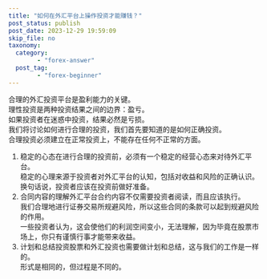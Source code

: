 ```yaml
---
title: "如何在外汇平台上操作投资才能赚钱？"
post_status: publish
post_date: 2023-12-29 19:59:09
skip_file: no
taxonomy:
  category:
        - "forex-answer"
  post_tag:
        - "forex-beginner"
---
```


合理的外汇投资平台是盈利能力的关键。  
理性投资是两种投资结果之间的边界：盈亏。  
如果投资者在迷惑中投资，结果必然是亏损。  
我们将讨论如何进行合理的投资，我们首先要知道的是如何正确投资。  
合理投资必须建立在正常投资上，不能存在任何不正常的方面。

1. 稳定的心态在进行合理的投资前，必须有一个稳定的经营心态来对待外汇平台。  
    稳定的心理来源于投资者对外汇平台的认知，包括对收益和风险的正确认识。  
    换句话说，投资者应该在投资前做好准备。
2. 合同内容的理解外汇平台合约内容不仅需要投资者阅读，而且应该执行。  
    我们合理地进行证券交易所规避风险，所以这些合同的条款可以起到规避风险的作用。  
    一些投资者认为，这会使他们的利润空间变小，无法理解，因为毕竟在股票市场上，你只有谨慎行事才能带来收益。
3. 计划和总结投资股票和外汇投资也需要做计划和总结，这与我们的工作是一样的。  
    形式是相同的，但过程是不同的。
